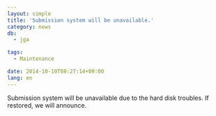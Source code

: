 ```yaml
---
layout: simple
title: 'Submission system will be unavailable.'
category: news
db:
  - jga

tags:
  - Maintenance

date: 2014-10-10T08:27:14+09:00
lang: en
---
```


Submission system will be unavailable due to the hard disk troubles. If restored, we will announce.
